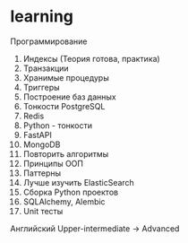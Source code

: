 # learning
Программирование
1. Индексы (Теория готова, практика)
2. Транзакции
3. Хранимые процедуры
4. Триггеры
5. Построение баз данных
6. Тонкости PostgreSQL
7. Redis
8. Python - тонкости
9. FastAPI
10. MongoDB
11. Повторить алгоритмы
12. Принципы ООП
13. Паттерны
14. Лучше изучить ElasticSearch
15. Сборка Python проектов
16. SQLAlchemy, Alembic
17. Unit тесты


Английский
Upper-intermediate -> Advanced
